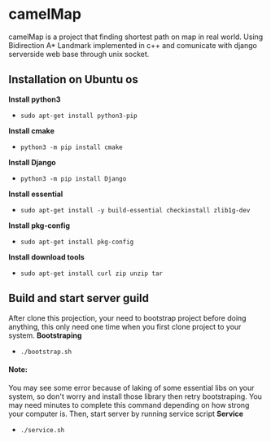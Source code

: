 # camelMap
camelMap is a project that finding shortest path on map in real world. Using Bidirection A* Landmark implemented in c++ and comunicate with django serverside web base through unix socket.

Installation on Ubuntu os
--------
**Install python3**
- `sudo apt-get install python3-pip`

**Install cmake**
- `python3 -m pip install cmake`

**Install Django**
- `python3 -m pip install Django`

**Install essential**
- `sudo apt-get install -y build-essential checkinstall zlib1g-dev`

**Install pkg-config**
- `sudo apt-get install pkg-config`

**Install download tools**
- `sudo apt-get install curl zip unzip tar`

Build and start server guild
--------
After clone this projection, your need to bootstrap project before doing anything, this only need one time when you first clone project to your system.
**Bootstraping**
- `./bootstrap.sh`

#### Note:
You may see some error because of laking of some essential libs on your system, so don't worry and install those library then retry bootstraping. You may need minutes to complete this command depending on how strong your computer is. Then, start server by running service script
**Service**
- `./service.sh`
